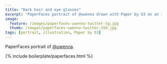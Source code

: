 ```yaml
---
title: "Dark hair and eye glasses"
excerpt: "PaperFaces portrait of @uwenna drawn with Paper by 53 on an iPad."
image: 
  feature: /images/paperfaces-uwenna-twitter-lg.jpg
  thumb: /images/paperfaces-uwenna-twitter-150.jpg
tags: [portrait, illustration, Paper by 53]
---
```


PaperFaces portrait of [@uwenna](http://twitter.com/uwenna).

{% include boilerplate/paperfaces.html %}